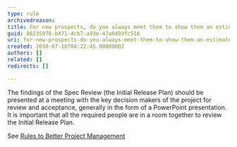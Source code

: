 ```yaml
---
type: rule
archivedreason: 
title: For new prospects, do you always meet them to show them an estimate?
guid: 86235978-b471-4cb7-a93e-47a0493fc516
uri: for-new-prospects-do-you-always-meet-them-to-show-them-an-estimate
created: 2010-07-16T04:22:45.0000000Z
authors: []
related: []
redirects: []

---
```



<p>The findings of the Spec Review (the Initial Release Plan) should be presented at a meeting with the key decision makers of the project for review and acceptance, generally in the form of a PowerPoint presentation. It is important that all the required people are in a room together to review the Initial Release Plan. </p><p>See 
   <a href="/spec-do-you-effectively-present-the-outcomes-at-the-＂specification-review-presentation＂">Rules to Better Project Management</a></p>
<br><excerpt class='endintro'></excerpt><br>



